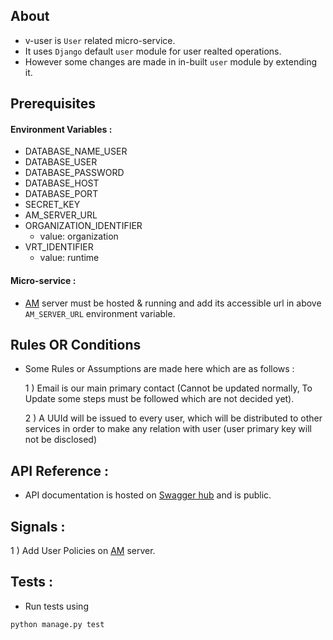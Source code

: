 ## About

- v-user is `User` related micro-service.
- It uses `Django` default `user` module for user realted operations.
- However some changes are made in in-built `user` module by extending it.

## Prerequisites

#### Environment Variables : 

 - DATABASE_NAME_USER
 - DATABASE_USER
 - DATABASE_PASSWORD
 - DATABASE_HOST
 - DATABASE_PORT
 - SECRET_KEY
 - AM_SERVER_URL
 - ORGANIZATION_IDENTIFIER
	- value: organization
 - VRT_IDENTIFIER
	- value: runtime
 
 #### Micro-service : 

 - [AM](https://github.com/veris-neerajdhiman/v-authorization) server
 must be hosted & running and add its accessible url in above  `AM_SERVER_URL` 
 environment variable.
 
     
## Rules OR Conditions

- Some Rules or Assumptions are made here which are as follows :
 
	1 ) Email is our main primary contact (Cannot be updated normally, 
	To Update some steps must be followed which are not decided yet).
	
	2 ) A UUId will be issued to every user, which will be distributed to
	 other services in order to make any relation with user 
	(user primary key will not be disclosed)
	

## API Reference : 

- API documentation is hosted on [Swagger hub](https://app.swaggerhub.com/apis/verisadmin/v-user/0.1) 
and is public.

## Signals : 

1 ) Add User Policies on [AM](https://github.com/veris-neerajdhiman/v-authorization)
 server.
 
## Tests : 

- Run tests using 
```python
python manage.py test
```
 
 